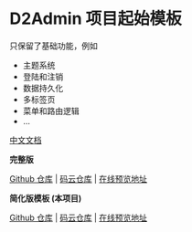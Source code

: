 # D2Admin 项目起始模板

只保留了基础功能，例如

* 主题系统
* 登陆和注销
* 数据持久化
* 多标签页
* 菜单和路由逻辑
* ...

[中文文档](http://app.d3collection.cn/d2-admin-doc/lastest/zh/)

**完整版**

[Github 仓库](https://github.com/d2-projects/d2-admin) | 
[码云仓库](https://gitee.com/fairyever/d2-admin) | 
[在线预览地址](https://fairyever.gitee.io/d2-admin-preview)

**简化版模板 (本项目)**

[Github 仓库](https://github.com/d2-projects/d2-admin-start-kit) | 
[码云仓库](https://gitee.com/fairyever/d2-admin-start-kit) | 
[在线预览地址](https://fairyever.gitee.io/d2-admin-start-kit-preview/#/index)